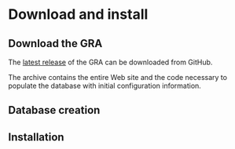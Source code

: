# Download and install

## Download the GRA

The [latest release](https://github.com/MCLD/greatreadingadventure/releases/latest) of the GRA can be downloaded from GitHub.

The archive contains the entire Web site and the code necessary to populate the database with initial configuration information.

## Database creation

## Installation
